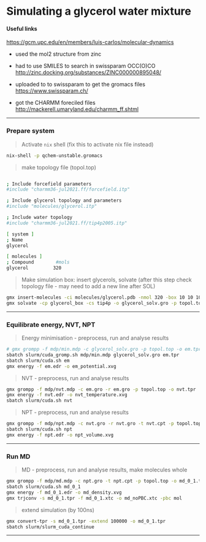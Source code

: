 # Simulating a glycerol water mixture

#### Useful links
https://gcm.upc.edu/en/members/luis-carlos/molecular-dynamics

* used the mol2 structure from zinc
* had to use SMILES to search in swissparam OCC(O)CO 
http://zinc.docking.org/substances/ZINC000000895048/

* uploaded to to swissparam to get the gromacs files
https://www.swissparam.ch/

* got the CHARMM foreciled files
http://mackerell.umaryland.edu/charmm_ff.shtml



------------------------
### Prepare system

> Activate `nix` shell (fix this to activate nix file instead)
 ```bash
nix-shell -p qchem-unstable.gromacs 
 ```
 
 
> make topology file (topol.top)
 ```bash

; Include forcefield parameters
#include "charmm36-jul2021.ff/forcefield.itp"

; Include glycerol topology and parameters
#include "molecules/glycerol.itp"

; Include water topology
#include "charmm36-jul2021.ff/tip4p2005.itp"

[ system ]
; Name
glycerol

[ molecules ]
; Compound        #mols
glycerol         320

 ```

 
> Make simulation box: insert glycerols, solvate (after this step check topology file - may need to add a new line after SOL)
 ```bash
gmx insert-molecules -ci molecules/glycerol.pdb -nmol 320 -box 10 10 10 -o glycerol_box.gro
gmx solvate -cp glycerol_box -cs tip4p -o glycerol_solv.gro -p topol.top -maxsol 9680
 ```


------------------------



### Equilibrate energy, NVT, NPT

> Energy minimisation - preprocess, run and analyse results
 ```bash
# gmx grompp -f mdp/min.mdp -c glycerol_solv.gro -p topol.top -o em.tpr 
sbatch slurm/cuda_gromp.sh mdp/min.mdp glycerol_solv.gro em.tpr 
sbatch slurm/cuda.sh em 
gmx energy -f em.edr -o em_potential.xvg
 ```
 
> NVT - preprocess, run and analyse results
 ```bash
gmx grompp -f mdp/nvt.mdp -c em.gro -r em.gro -p topol.top -o nvt.tpr
gmx energy -f nvt.edr -o nvt_temperature.xvg
sbatch slurm/cuda.sh nvt
 ```

> NPT - preprocess, run and analyse results
```bash
gmx grompp -f mdp/npt.mdp -c nvt.gro -r nvt.gro -t nvt.cpt -p topol.top -o npt.tpr
sbatch slurm/cuda.sh npt
gmx energy -f npt.edr -o npt_volume.xvg
 ```

------------------------

### Run MD

> MD - preprocess, run and analyse results, make molecules whole
```bash
gmx grompp -f mdp/md.mdp -c npt.gro -t npt.cpt -p topol.top -o md_0_1.tpr
sbatch slurm/cuda.sh md_0_1
gmx energy -f md_0_1.edr -o md_density.xvg
gmx trjconv -s md_0_1.tpr -f md_0_1.xtc -o md_noPBC.xtc -pbc mol 
 ```
 
> extend simulation (by 100ns)
```bash
gmx convert-tpr -s md_0_1.tpr -extend 100000 -o md_0_1.tpr
sbatch slurm/slurm_cuda_continue
 ```
------------------------

